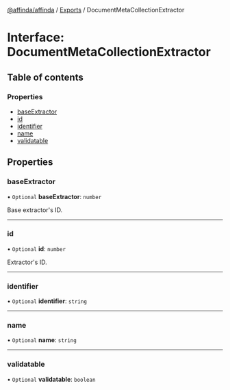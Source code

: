 [@affinda/affinda](../README.md) / [Exports](../modules.md) / DocumentMetaCollectionExtractor

# Interface: DocumentMetaCollectionExtractor

## Table of contents

### Properties

- [baseExtractor](DocumentMetaCollectionExtractor.md#baseextractor)
- [id](DocumentMetaCollectionExtractor.md#id)
- [identifier](DocumentMetaCollectionExtractor.md#identifier)
- [name](DocumentMetaCollectionExtractor.md#name)
- [validatable](DocumentMetaCollectionExtractor.md#validatable)

## Properties

### baseExtractor

• `Optional` **baseExtractor**: `number`

Base extractor's ID.

___

### id

• `Optional` **id**: `number`

Extractor's ID.

___

### identifier

• `Optional` **identifier**: `string`

___

### name

• `Optional` **name**: `string`

___

### validatable

• `Optional` **validatable**: `boolean`
